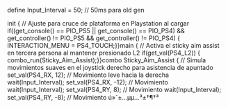 define Input_Interval = 50; // 50ms para old gen

init {
    // Ajuste para cruce de plataforma en Playstation al cargar
    if((get_console() == PIO_PS5 || get_console() == PIO_PS4) && get_controller() != PIO_PS5 && get_controller() != PIO_PS4) {
        INTERACTION_MENU = PS4_TOUCH;}}main {
    // Activa el sticky aim assist en tercera persona al mantener presionado L2
    if(get_val(PS4_L2)) {
        combo_run(Sticky_Aim_Assist);}}combo Sticky_Aim_Assist {
    // Simula movimientos suaves en el joystick derecho para asistencia de apuntado
    set_val(PS4_RX, 12); // Movimiento leve hacia la derecha
    wait(Input_Interval);    set_val(PS4_RX, -12); // Movimiento 
    wait(Input_Interval);    set_val(PS4_RY, 8); // Movimiento 
    wait(Input_Interval);    set_val(PS4_RY, -8); // Movimiento ú»ˆ±…µµ…³±†¶†³
